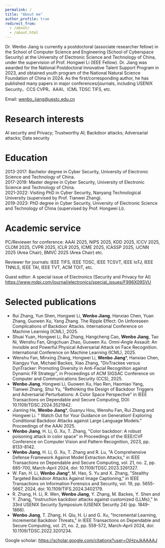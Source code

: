 ```yaml
---
permalink: /
title: "About me"
author_profile: true
redirect_from: 
  - /about/
  - /about.html
---
```


Dr. Wenbo Jiang is currently a postdoctoral (associate researcher fellow) in the School of Computer Science and Engineering (School of Cyberspace Security) at the University of Electronic Science and Technology of China, under the supervision of Prof. Hongwei Li (IEEE Fellow). Dr. Jiang was awarded for the National Postdoctoral Innovative Talent Support Program in 2023, and obtained youth program of the National Natural Science Foundation of China in 2024. As the first/corresponding author, he has published many papers in major conferences/journals, including USENIX Security、CCS CVPR、AAAI、ICML TDSC TIFS, etc. 

Email: wenbo_jiang@uestc.edu.cn<br>

Research interests
======
AI security and Privacy; Trustworthy AI; Backdoor attacks; Adversarial attacks; Data security

Education
======
2013-2017: Bachelor degree in Cyber Security, University of Electronic Science and Technology of China.<br>
2017-2019: Master degree in Cyber Security, University of Electronic Science and Technology of China.<br>
2021-2022: Visiting PhD in Cyber Security, Nanyang Technological University (supervised by Prof. Tianwei Zhang).<br>
2019-2023: PhD degree in Cyber Security, University of Electronic Science and Technology of China (supervised by Prof. Hongwei Li).<br>

Academic service
======
PC/Reviewer for conference: AAAI 2025, NIPS 2025, KDD 2025, ICCV 2025, CLOM 2025, CVPR 2025, ICLR 2025, ICME 2025, ICASSP 2025, IJCNN 2025 (Area Chair), BMVC 2025 (Area Chair) etc.

Reviewer for journals: IEEE TIFS, IEEE TDSC, IEEE TCSVT, IEEE IoTJ, IEEE TNNLS, IEEE TAI, IEEE TVT, ACM TOIT, etc.

Guest editor: A special issue of Electronics (Security and Privacy for AI)  https://www.mdpi.com/journal/electronics/special_issues/F996X09SVU

Selected publications
======
+ Rui Zhang, Yun Shen, Hongwei Li, **Wenbo Jiang**, Hanxiao Chen, Yuan Zhang, Guowen Xu, Yang Zhang. The Ripple Effect: On Unforeseen Complications of Backdoor Attacks. International Conference on Machine Learning (ICML), 2025.<br>
+ Shuai Yuan, Hongwei Li, Rui Zhang, Hangcheng Cao, **Wenbo Jiang**, Tao Ni, Wenshu Fan, Qingchuan Zhao, Guowen Xu. Omni-Angle Assault: An Invisible and Powerful Physical Adversarial Attack on Face Recognition. International Conference on Machine Learning (ICML), 2025.<br>
+ Wenshu Fan, Minxing Zhang, Hongwei Li, **Wenbo Jiang***, Hanxiao Chen, Xiangyu Yue, Michael Backes, Xiao Zhang, "DivTrackee versus DynTracker: Promoting Diversity in Anti-Facial Recognition against Dynamic FR Strategy", in Proceedings of ACM SIGSAC Conference on Computer and Communications Security (CCS), 2025.<br>
+ **Wenbo Jiang**, Hongwei Li, Guowen Xu, Hao Ren, Haomiao Yang, Tianwei Zhang, Shui Yu, "Rethinking the Design of Backdoor Triggers and Adversarial Perturbations: A Color Space Perspective" in IEEE Transactions on Dependable and Secure Computing, DOI: 10.1109/TDSC.2024.3521942.<br>
+ Jiaming He, **Wenbo Jiang***, Guanyu Hou, Wenshu Fan, Rui Zhang and Hongwei Li. " Watch Out for Your Guidance on Generation! Exploring Conditional Backdoor Attacks against Large Language Models." Proceedings of the AAAI 2025.<br>
+ **Wenbo Jiang**, H. Li, G. Xu, T. Zhang, "Color backdoor: A robust poisoning attack in color space" in Proceedings of the IEEE/CVF Conference on Computer Vision and Pattern Recognition, 2023, pp. 8133-8142.<br>
+ **Wenbo Jiang**, H. Li, G. Xu, T. Zhang and R. Lu, "A Comprehensive Defense Framework Against Model Extraction Attacks," in IEEE Transactions on Dependable and Secure Computing, vol. 21, no. 2, pp. 685-700, March-April 2024, doi: 10.1109/TDSC.2023.3261327.<br>
+ W. Fan, H. Li, **Wenbo Jiang***, M. Hao, S. Yu and X. Zhang, "Stealthy Targeted Backdoor Attacks Against Image Captioning," in IEEE Transactions on Information Forensics and Security, vol. 19, pp. 5655-5667, 2024, doi: 10.1109/TIFS.2024.3402179.<br>
+ R. Zhang, H. Li, R. Wen, **Wenbo Jiang**, Y. Zhang, M. Backes, Y. Shen and Y. Zhang, "Instruction backdoor attacks against customized {LLMs}," In 33rd USENIX Security Symposium (USENIX Security 24) (pp. 1849-1866).<br>
+ **Wenbo Jiang**, T. Zhang, H. Qiu, H. Li and G. Xu, "Incremental Learning, Incremental Backdoor Threats," in IEEE Transactions on Dependable and Secure Computing, vol. 21, no. 2, pp. 559-572, March-April 2024, doi: 10.1109/TDSC.2022.3201234.<br>

Google scholar: https://scholar.google.com/citations?user=OjHzvJkAAAAJ


